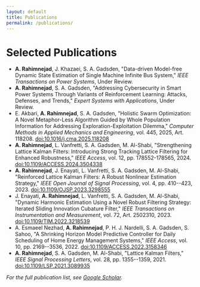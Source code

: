 ```yaml
---
layout: default
title: Publications
permalink: /publications/
---
```


# Selected Publications

- **A. Rahimnejad**, J. Khazaei, S. A. Gadsden, "Data-driven Model-free Dynamic State Estimation of Single Machine Infinite Bus System," _IEEE Transactions on Power Systems_, Under Review.
- **A. Rahimnejad**, S. A. Gadsden, "Addressing Cybersecurity in Smart Power Systems Through Variants of Reinforcement Learning: Attacks, Defenses, and Trends," _Expert Systems with Applications_, Under Review.
- E. Akbari, **A. Rahimnejad**, S. A. Gadsden, "Holistic Swarm Optimization: A Novel Metaphor-Less Algorithm Guided by Whole Population Information for Addressing Exploration-Exploitation Dilemma," _Computer Methods in Applied Mechanics and Engineering_, vol. 445, 2025, Art. 118208. [doi:10.1016/j.cma.2025.118208](https://doi.org/10.1016/j.cma.2025.118208)
- **A. Rahimnejad**, L. Vanfretti, S. A. Gadsden, M. Al-Shabi, "Strengthening Lattice Kalman Filters: Introducing Strong Tracking Lattice Filtering for Enhanced Robustness," _IEEE Access_, vol. 12, pp. 178552-178565, 2024. [doi:10.1109/ACCESS.2024.3504338](https://doi.org/10.1109/ACCESS.2024.3504338)
- **A. Rahimnejad**, J. Enayati, L. Vanfretti, S. A. Gadsden, M. Al-Shabi, "Reinforced Lattice Kalman Filters: A Robust Nonlinear Estimation Strategy," _IEEE Open Journal of Signal Processing_, vol. 4, pp. 410--423, 2023. [doi:10.1109/OJSP.2023.3298555](https://doi.org/10.1109/OJSP.2023.3298555)
- J. Enayati, **A. Rahimnejad**, L. Vanfretti, S. A. Gadsden, M. Al-Shabi, "Dynamic Harmonic Estimation Using a Novel Robust Filtering Strategy: Iterated Sliding Innovation Cubature Filter," _IEEE Transactions on Instrumentation and Measurement_, vol. 72, Art. 2502310, 2023. [doi:10.1109/TIM.2022.3218539](https://doi.org/10.1109/TIM.2022.3218539)
- A. Esmaeel Nezhad, **A. Rahimnejad**, P. H. J. Nardelli, S. A. Gadsden, S. Sahoo, "A Shrinking Horizon Model Predictive Controller for Daily Scheduling of Home Energy Management Systems," _IEEE Access_, vol. 10, pp. 2169--3536, 2022. [doi:10.1109/ACCESS.2022.3158346](https://doi.org/10.1109/ACCESS.2022.3158346)
- **A. Rahimnejad**, S. A. Gadsden, M. Al-Shabi, "Lattice Kalman Filters," _IEEE Signal Processing Letters_, vol. 28, pp. 1355--1359, 2021. [doi:10.1109/LSP.2021.3089935](https://doi.org/10.1109/LSP.2021.3089935)

_For the full publication list, see [Google Scholar](https://scholar.google.ca/citations?hl=en&user=wP-8K6MAAAAJ&view_op=list_works&sortby=pubdate)._
